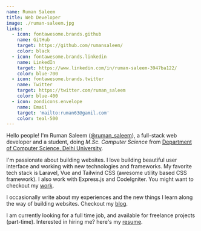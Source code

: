 ```yaml
---
name: Ruman Saleem
title: Web Developer
image: ./ruman-saleem.jpg
links:
  - icon: fontawesome.brands.github
    name: GitHub
    target: https://github.com/rumansaleem/
    color: black
  - icon: fontawesome.brands.linkedin
    name: LinkedIn
    target: https://www.linkedin.com/in/ruman-saleem-3947ba122/
    color: blue-700
  - icon: fontawesome.brands.twitter
    name: Twitter
    target: https://twitter.com/ruman_saleem
    color: blue-400
  - icon: zondicons.envelope
    name: Email
    target: 'mailto:ruman63@gamil.com'
    color: teal-500
---
```

Hello people! I'm Ruman Saleem ([@ruman_saleem](//twitter.com/ruman_saleem)), a full-stack web developer and a student, 
doing _M.Sc. Computer Science_ from [Department of Computer Science, Delhi University](//cs.du.ac.in). 


I'm passionate about building websites. I love building beautiful user interface and working with new technologies and frameworks. 
My favorite tech stack is Laravel, Vue and Tailwind CSS (awesome utility based CSS framework).
I also work with Express.js and CodeIgniter. You might want to checkout my [work](/work).


I occasionally write about my experiences and the new things I learn along the way of building websites.
Checkout my [blog](/blog).


I am currently looking for a full time job, and available for freelance projects (part-time). 
Interested in hiring me? here's my [resume](/resume).